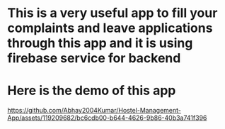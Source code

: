 # This is a very useful app to fill your complaints and leave applications through this app and it is using firebase service for backend
# Here is the demo of this app


https://github.com/Abhay2004Kumar/Hostel-Management-App/assets/119209682/bc6cdb00-b644-4626-9b86-40b3a741f396

